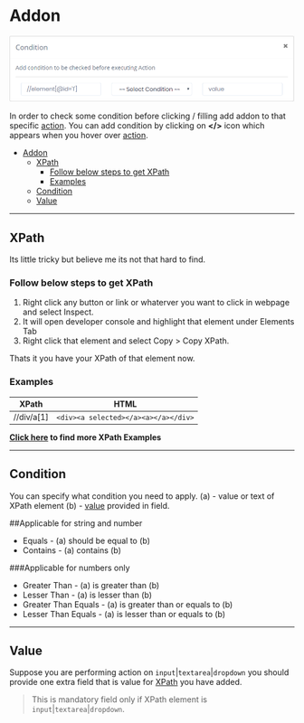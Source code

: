 # Addon

![Addon](../assets/img/addon.png)

In order to check some condition before clicking / filling add addon to that specific [action](action.md). You can add condition by clicking on **</>** icon which appears when you hover over [action](action.md).

- [Addon](#addon)
  - [XPath](#xpath)
    - [Follow below steps to get XPath](#follow-below-steps-to-get-xpath)
    - [Examples](#examples)
  - [Condition](#condition)
  - [Value](#value)

---
## XPath
Its little tricky but believe me its not that hard to find.

### Follow below steps to get XPath
1. Right click any button or link or whaterver you want to click in webpage and select Inspect.
2. It will open developer console and highlight that element under Elements Tab
3. Right click that element and select Copy > Copy XPath.

Thats it you have your XPath of that element now.


### Examples

| XPath | HTML |
| ------ | ------ |
|//div/a[1]|`<div><a selected></a><a></a></div>`|


**[Click here](action/xpath.md) to find more XPath Examples**

---
## Condition
You can specify what condition you need to apply.
(a) - value or text of XPath element
(b) - [value](#value) provided in field.

##Applicable for string and number
- Equals -  (a) should be equal to (b)
- Contains - (a) contains (b)

###Applicable for numbers only
- Greater Than - (a) is greater than (b)
- Lesser Than - (a) is lesser than (b)
- Greater Than Equals - (a) is greater than or equals to (b)
- Lesser Than Equals - (a) is lesser than or equals to (b)
  
---
## Value

Suppose you are performing action on `input`|`textarea`|`dropdown` you should provide one extra field that is value for [XPath](XPath) you have added.

> This is mandatory field only if XPath element is `input`|`textarea`|`dropdown`.
